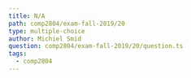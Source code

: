 ```yaml
---
title: N/A
path: comp2804/exam-fall-2019/20
type: multiple-choice
author: Michiel Smid
question: comp2804/exam-fall-2019/20/question.ts
tags:
  - comp2804
---
```

